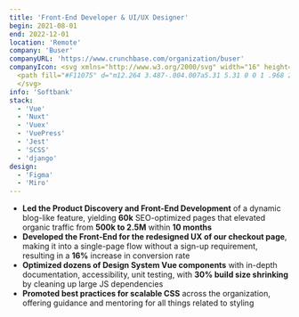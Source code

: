 ```yaml
---
title: 'Front-End Developer & UI/UX Designer'
begin: 2021-08-01
end: 2022-12-01
location: 'Remote'
company: 'Buser'
companyURL: 'https://www.crunchbase.com/organization/buser'
companyIcon: <svg xmlns="http://www.w3.org/2000/svg" width="16" height="11" fill="none" viewBox="0 0 16 11">
  <path fill="#F11075" d="m12.264 3.487-.004.007a5.31 5.31 0 0 1 .968 2.616l.035-.05 1.688-2.624.258-.399c.203-.314.405-.629.605-.945.222-.35.244-.722.072-1.098a1.083 1.083 0 0 0-1.144-.631 1.09 1.09 0 0 0-.797.51c-.38.588-.758 1.177-1.137 1.766l-.527.82-.017.028Zm-6.731.723.865 1.34c.007-.008.01-.01.011-.013l.01-.014a1.886 1.886 0 0 1 2.054-.796A1.914 1.914 0 0 1 9.877 6.94a1.848 1.848 0 0 1-.552 1.034c-.479.454-1.047.627-1.693.498a1.849 1.849 0 0 1-1.223-.844c-.286-.439-.57-.878-.853-1.318l-.366-.567-2.103-3.259-.336-.525c-.23-.36-.46-.718-.695-1.074C1.79.482 1.408.314.934.373.648.409.414.553.237.785a1.14 1.14 0 0 0-.044 1.334l.711 1.104 1.062 1.644.982 1.525 1.578 2.449c.342.53.775.965 1.31 1.297a4.092 4.092 0 0 0 3.26.469 4.087 4.087 0 0 0 2.135-1.424 4.138 4.138 0 0 0 .886-2.267c.02-.239.016-.478-.006-.717a4.005 4.005 0 0 0-.107-.63 4.11 4.11 0 0 0-1.406-2.219 4.039 4.039 0 0 0-2.721-.926A4.097 4.097 0 0 0 5.17 3.56a.48.48 0 0 0-.027.029l-.007.008.396.615Z"/>
  </svg>
info: 'Softbank'
stack:
  - 'Vue'
  - 'Nuxt'
  - 'Vuex'
  - 'VuePress'
  - 'Jest'
  - 'SCSS'
  - 'django'
design:
  - 'Figma'
  - 'Miro'
---
```


- **Led the Product Discovery and Front-End Development** of a dynamic blog-like feature, yielding **60k** SEO-optimized pages that elevated organic traffic from **500k to 2.5M** within **10 months**
- **Developed the Front-End for the redesigned UX of our checkout page**, making it into a single-page flow without a sign-up requirement, resulting in a **16%** increase in conversion rate
- **Optimized dozens of Design System Vue components** with in-depth documentation, accessibility, unit testing, with **30% build size shrinking** by cleaning up large JS dependencies
- **Promoted best practices for scalable CSS** across the organization, offering guidance and mentoring for all things related to styling
  <!-- - **Executed numerous end-to-end Design-Implementation tasks**, either designing with Figma or directly with code for quick delivery -->
  <!-- - **Wrote and advocated for thorough Pull Requests and Code Reviews**, fostering alignment on consistent best practices among other teams through my influence -->
  <!-- - **Mentored interns** via classes, assignments, code reviews, and pair programming opportunities -->
